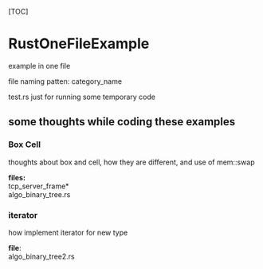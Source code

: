 [TOC]

# RustOneFileExample

example in one file

file naming patten: category_name

test.rs just for running some temporary code

## some thoughts while coding these examples
### Box Cell
thoughts about box and cell, how they are different, and use of mem::swap

**files:**  
tcp_server_frame*  
algo_binary_tree.rs

### iterator
how implement iterator for new type

**file**:  
algo_binary_tree2.rs